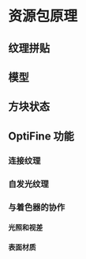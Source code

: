 # 资源包原理

[//]: # (内容：MC中资源包的调用方式，纹理集、blockstates、……)

## 纹理拼贴

## 模型

## 方块状态

## OptiFine 功能

### 连接纹理

### 自发光纹理

### 与着色器的协作

#### 光照和视差

#### 表面材质
